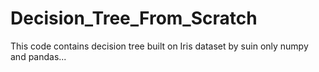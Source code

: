 # Decision_Tree_From_Scratch
This code contains decision tree built on Iris dataset by suin only numpy and pandas...
